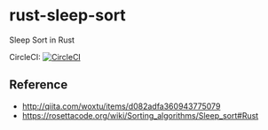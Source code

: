 # rust-sleep-sort
Sleep Sort in Rust

CircleCI: [![CircleCI](https://circleci.com/gh/Wintus/rust-sleep-sort.svg?style=svg)](https://circleci.com/gh/Wintus/rust-sleep-sort)

## Reference
- http://qiita.com/woxtu/items/d082adfa360943775079
- https://rosettacode.org/wiki/Sorting_algorithms/Sleep_sort#Rust
